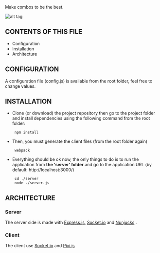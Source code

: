 Make combos to be the best.

![alt tag](http://i.imgur.com/CzWGIij.png)

CONTENTS OF THIS FILE
---------------------

 * Configuration
 * Installation
 * Architecture

CONFIGURATION
------------

A configuration file (config.js) is available from the root folder, feel free to change values.

INSTALLATION
------------
 
 * Clone (or download) the project repository then go to the project folder and install dependencies using the following command from the root folder:

        npm install

 * Then, you must generate the client files (from the root folder again)
 
        webpack

 * Everything should be ok now, the only things to do is to run the application from **the 'server' folder** and go to the application URL (by default: http://localhost:3000/)

        cd ./server
        node ./server.js

ARCHITECTURE
---
### Server
The server side is made with [Express.js](http://expressjs.com/fr/), [Socket.io](https://github.com/socketio/socket.io) and [Nunjucks](https://mozilla.github.io/nunjucks/) . 

### Client
The client use [Socket.io](https://github.com/socketio/socket.io) and [Pixi.js](https://github.com/pixijs/pixi.js)
